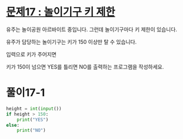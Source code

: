 # [문제17 : 놀이기구 키 제한](https://www.notion.so/17-ed359f5f5efe4931b94cf9340013b5d2)

유주는 놀이공원 아르바이트 중입니다. 그런데 놀이기구마다 키 제한이 있습니다.

유주가 담당하는 놀이기구는 키가 150 이상만 탈 수 있습니다.

입력으로 키가 주어지면

키가 150이 넘으면 YES를 틀리면 NO를 출력하는 프로그램을 작성하세요.

# 풀이17-1

``` python
height = int(input())
if height > 150:
    print("YES")
else:
    print("NO")
```